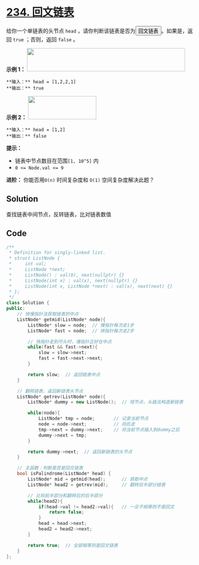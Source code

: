 # [234. 回文链表](https://leetcode.cn/problems/palindrome-linked-list/description/?envType=study-plan-v2&envId=top-100-liked)

给你一个单链表的头节点 `head` ，请你判断该链表是否为<button type="button" aria-haspopup="dialog" aria-expanded="false" aria-controls="radix-:r1a:" data-state="closed" class="">回文链表</button>。如果是，返回 `true` ；否则，返回 `false` 。

**示例 1：** 
<img alt="" src="https://gitee.com/baishuaishuai/saveimg/raw/master/202508052337163.jpg" style="width: 422px; height: 62px;">

```
**输入：** head = [1,2,2,1]
**输出：** true
```

**示例 2：** 
<img alt="" src="https://gitee.com/baishuaishuai/saveimg/raw/master/202508052337452.jpg" style="width: 182px; height: 62px;">

```
**输入：** head = [1,2]
**输出：** false
```

**提示：** 

- 链表中节点数目在范围`[1, 10^5]` 内
- `0 <= Node.val <= 9`

**进阶：** 你能否用`O(n)` 时间复杂度和 `O(1)` 空间复杂度解决此题？

## Solution

查找链表中间节点，反转链表，比对链表数值

## Code

```c++
/**
 * Definition for singly-linked list.
 * struct ListNode {
 *     int val;
 *     ListNode *next;
 *     ListNode() : val(0), next(nullptr) {}
 *     ListNode(int x) : val(x), next(nullptr) {}
 *     ListNode(int x, ListNode *next) : val(x), next(next) {}
 * };
 */
class Solution {
public:
    // 快慢指针法获取链表的中点
    ListNode* getmid(ListNode* node){
        ListNode* slow = node;  // 慢指针每次走1步
        ListNode* fast = node;  // 快指针每次走2步

        // 快指针走到尽头时，慢指针正好在中点
        while(fast && fast->next){
            slow = slow->next;
            fast = fast->next->next;
        }

        return slow;  // 返回链表中点
    }

    // 翻转链表，返回新链表头节点
    ListNode* getrev(ListNode* node){
        ListNode* dummy = new ListNode();  // 哑节点，头插法构造新链表

        while(node){
            ListNode* tmp = node;       // 记录当前节点
            node = node->next;          // 向后走
            tmp->next = dummy->next;    // 将当前节点插入到dummy之后
            dummy->next = tmp;
        }

        return dummy->next;  // 返回新链表的头节点
    }

    // 主函数：判断是否是回文链表
    bool isPalindrome(ListNode* head) {
        ListNode* mid = getmid(head);      // 获取中点
        ListNode* head2 = getrev(mid);     // 翻转后半部分链表

        // 比较前半部分和翻转后的后半部分
        while(head2){
            if(head->val != head2->val){   // 一旦不相等则不是回文
                return false;
            }
            head = head->next;
            head2 = head2->next;
        }

        return true;  // 全部相等则是回文链表
    }
};

```

